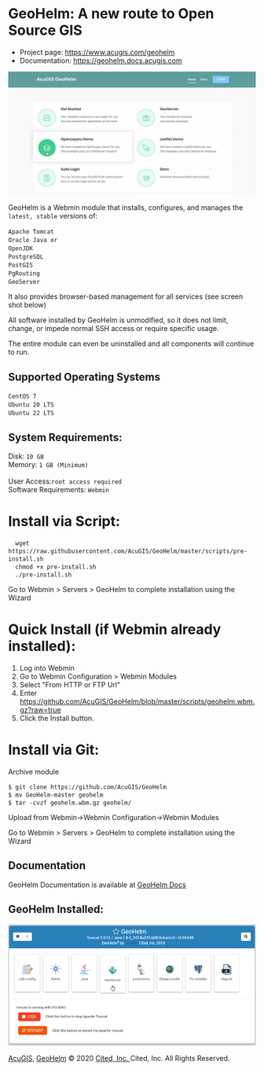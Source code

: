 # GeoHelm: A new route to Open Source GIS

* Project page: https://www.acugis.com/geohelm
* Documentation: https://geohelm.docs.acugis.com 

![GeoHelm Logo](geohelm-top-banner.jpg)

GeoHelm is a Webmin module that installs, configures, and manages the <code>latest, stable</code> versions of:

<code>Apache Tomcat</code><br />
<code>Oracle Java or OpenJDK</code><br />
<code>PostgreSQL</code><br />
<code>PostGIS</code><br />
<code>PgRouting</code><br />
<code>GeoServer</code><br />

It also provides browser-based management for all services (see screen shot below)

All software installed by GeoHelm is unmodified, so it does not limit, change, or impede normal SSH access or require specific usage.  <br />

The entire module can even be uninstalled and all components will continue to run.<br />



## Supported Operating Systems <br/>
		
<code>CentOS 7</code><br />
<code>Ubuntu 20 LTS</code><br />
<code>Ubuntu 22 LTS</code><br />

## System Requirements: <br />
Disk: <code>10 GB</code><br />
Memory: <code>1 GB (Minimum) </code><br /> 
User Access:<code>root access required</code><br />
Software Requirements: <code>Webmin</code><br />

# Install via Script:

      wget https://raw.githubusercontent.com/AcuGIS/GeoHelm/master/scripts/pre-install.sh
      chmod +x pre-install.sh
      ./pre-install.sh

Go to Webmin > Servers > GeoHelm to complete installation using the Wizard

# Quick Install (if Webmin already installed):

1. Log into Webmin
2. Go to Webmin Configuration > Webmin Modules
3. Select "From HTTP or FTP Url"
4. Enter https://github.com/AcuGIS/GeoHelm/blob/master/scripts/geohelm.wbm.gz?raw=true
5. Click the Install button.

# Install via Git:

Archive module

	$ git clone https://github.com/AcuGIS/GeoHelm
	$ mv GeoHelm-master geohelm
	$ tar -cvzf geohelm.wbm.gz geohelm/

Upload from Webmin->Webmin Configuration->Webmin Modules

Go to Webmin > Servers > GeoHelm to complete installation using the Wizard


## Documentation
GeoHelm Documentation is available at [GeoHelm Docs](https://www.acugis.com/geohelm/docs/)
		
## GeoHelm Installed:


![GeoHelm Installed](geohelm-header.png)

[AcuGIS](https://www.acugis.com/), [GeoHelm](https://geohelm.org) &copy; 2020 [Cited, Inc. ](https://www.citedcorp.com)Cited, Inc. All Rights Reserved.
